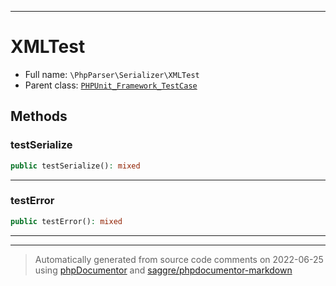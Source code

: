 ***

# XMLTest





* Full name: `\PhpParser\Serializer\XMLTest`
* Parent class: [`PHPUnit_Framework_TestCase`](../../PHPUnit_Framework_TestCase.md)




## Methods


### testSerialize



```php
public testSerialize(): mixed
```











***

### testError



```php
public testError(): mixed
```











***


***
> Automatically generated from source code comments on 2022-06-25 using [phpDocumentor](http://www.phpdoc.org/) and [saggre/phpdocumentor-markdown](https://github.com/Saggre/phpDocumentor-markdown)
